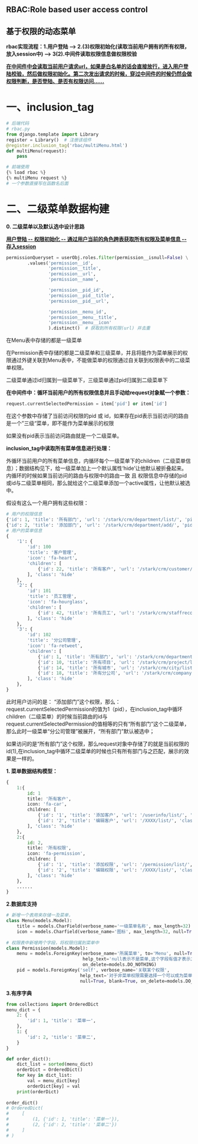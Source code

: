## **RBAC:Role based user access control**

## 基于权限的动态菜单

**rbac实现流程：1.用户登陆 --> 2.(3)权限初始化(读取当前用户拥有的所有权限，放入session中) --> 3(2).中间件读取权限信息做权限校验**

**<u>在中间件中会读取当前用户请求url，如果是白名单的话会直接放行，进入用户登陆校验，然后做权限初始化。第二次发出请求的时候，穿过中间件的时候仍然会做权限判断，是否登陆、是否有权限访问......</u>**

# 一、inclusion_tag

```python
# 后端代码
# rbac.py
from django.template import Library
register = Library()  # 注册该组件
@register.inclusion_tag('rbac/multiMenu.html')
def multiMenu(request):
    pass

# 前端使用
{% load rbac %}
{% multiMenu request %}
# 一个参数直接写在函数名后面
```

# 二、二级菜单数据构建

**0. 二级菜单以及默认选中设计思路**

**<u>用户登陆 -- 权限初始化 --  通过用户当前的角色跨表获取所有权限及菜单信息 -- 存入session</u>**

```python
permissionQueryset = userObj.roles.filter(permission__isnull=False) \
        .values('permission__id',
                'permission__title',
                'permission__url',
                'permission__name',

                'permission__pid_id',
                'permission__pid__title',
                'permission__pid__url',

                'permission__menu_id',
                'permission__menu__title',
                'permission__menu__icon'
                ).distinct()  # 获取到所有权限(url) 并去重
```

在Menu表中存储的都是一级菜单

在Permission表中存储的都是二级菜单和三级菜单，并且将能作为菜单展示的权限通过外键关联到Menu表中，不能做菜单的权限通过自关联到权限表中的二级菜单权限。

二级菜单通过id归属到一级菜单下，三级菜单通过pid归属到二级菜单下

**在中间件中：循环当前用户的所有权限信息并且手动给request对象赋一个参数：**

```python
request.currentSelectedPermission = item['pid'] or item['id']
```

在这个参数中存储了当前访问权限的pid 或 id，如果存在pid表示当前访问的路由是一个”三级“菜单，即不能作为菜单展示的权限

如果没有pid表示当前访问路由就是一个二级菜单。

**inclusion_tag中读取所有菜单信息进行处理：**

外循环当前用户的所有菜单信息，内循环每个一级菜单下的children（二级菜单信息）；数据结构见下，给一级菜单加上一个默认属性‘hide’让他默认被折叠起来。内循环的时候如果当前访问的路由与权限中的路由一致 且 权限信息中存储的pid或id与二级菜单相同，那么就给这个二级菜单添加一个active属性，让他默认被选中。

假设有这么一个用户拥有这些权限：

```python
# 用户的权限信息
{'id': 1, 'title': '所有部门', 'url': '/stark/crm/department/list/', 'pid': None, 'p_title': None, 'p_url': None}
{'id': 2, 'title': '添加部门', 'url': '/stark/crm/department/add/', 'pid': 1, 'p_title': '所有部门', 'p_url': '/stark/crm/department/list/'}
# 用户的菜单信息
{
    '1': {
        'id': 100
        'title': '客户管理', 
        'icon': 'fa-heart', 
        'children': [
            {'id': 22, 'title': '所有客户', 'url': '/stark/crm/customer/list/'}
        ], 'class': 'hide'
    }, 
    '2': {
        'id': 101
        'title': '员工管理', 
        'icon': 'fa-hourglass', 
        'children': [
            {'id': 42, 'title': '所有员工', 'url': '/stark/crm/staffrecord/list/'}
        ], 'class': 'hide'
    },
    '3': {
        'id': 102
        'title': '分公司管理', 
        'icon': 'fa-retweet', 
        'children': [
            {'id': 1, 'title': '所有部门', 'url': '/stark/crm/department/list/'}, 
            {'id': 10, 'title': '所有项目', 'url': '/stark/crm/project/list/'}, 
            {'id': 14, 'title': '所有城市', 'url': '/stark/crm/city/list/'}, 
            {'id': 18, 'title': '所有分公司', 'url': '/stark/crm/company/list/'}
        ], 'class': 'hide'
    }, 
}
```

此时用户访问的是： “添加部门”这个权限，那么：request.currentSelectedPermission的值为1（pid），在inclusion_tag中循环children（二级菜单）的时候当前路由的id与request.currentSelectedPermission的值相等的只有“所有部门”这个二级菜单，那么此时一级菜单“分公司管理”被展开，“所有部门”默认被选中；

如果访问的是“所有部门”这个权限，那么request对象中存储了的就是当前权限的id(1),在inclusion_tag中循环二级菜单的时候也只有所有部门与之匹配，展示的效果是一样的。



**1. 菜单数据结构模型：**

```python
{
    1:{
        id: 1
        title: '所有客户',
        icon: 'fa-car',
        children: [
            {'id': '1', 'title': '添加客户', 'url': '/userinfo/list/', 'class': 'active'},
            {'id': '2', 'title': '编辑客户', 'url': '/XXXX/list/', 'class': 'active'},
        ], 'class': 'hide'
    },
    2:{
        id: 2,
        title: '所有权限',
        icon: 'fa-permission',
        children: [
            {'id': '1', 'title': '添加权限', 'url': '/permission/list/', 'class': 'active'},
            {'id': '2', 'title': '编辑权限', 'url': '/XXXX/list/', 'class': 'active'},
        ], 'class': 'hide'
    },
    ......
}
```

**2.数据库支持**

```python
# 新增一个表用来存储一及菜单，
class Menu(models.Model):
    title = models.CharField(verbose_name='一级菜单名称', max_length=32)
    icon = models.Charfield(verbose_name='图标', max_length=32, null=True, blank=True)
    
# 权限表中新增两个字段，将权限归属到菜单中
class Permission(models.Model):
    menu = models.ForeignKey(verbose_name='所属菜单', to='Menu', null=True, blank=True,
                             help_text='null表示不是菜单,这个字段有值才表示二级菜单',
                             on_delete=models.DO_NOTHING)
    pid = models.ForeignKey('self', verbose_name='关联某个权限',
                            help_text='对于非菜单权限需要选择一个可以成为菜单的权限,用户做默认展开和选中的菜单',
                            null=True, blank=True, on_delete=models.DO_NOTHING, related_name='parents')

```

**3.有序字典**

```python
from collections import OrderedDict
menu_dict = {
    2: {
        'id': 1, 'title': '菜单一',
    },
    1: {
        'id': 2, 'title': '菜单二',
    }
}

def order_dict():
    dict_list = sorted(menu_dict)
    orderDict = OrderedDict()
    for key in dict_list:
        val = menu_dict[key]
        orderDict[key] = val
	print(orderDict)
    
order_dict()
# OrderedDict(
#     [
#         (1, {'id': 1, 'title': '菜单一'}),
#         (2, {'id': 2, 'title': '菜单二'})
#     ]
# )
```


